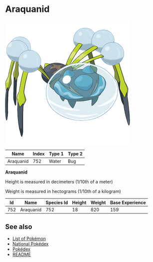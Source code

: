 # Araquanid


![Araquanid](images/752.png)

| **Name** | **Index** | **Type 1** | **Type 2** |
|----|----|----|----|
| Araquanid | 752 | Water | Bug  |

**Araquanid** 


Height is measured in decimeters (1/10th of a meter)

Weight is measured in hectograms (1/10th of a kilogram)

| **Id** | **Name** | **Species Id** | **Height** | **Weight** | **Base Experience** |
|--------|----------|----------------|------------|------------|---------------------|
| 752 | Araquanid | 752 | 18 | 820 | 159 |


## See also

- [List of Pokémon](../pokemon.md)
- [National Pokédex](../national_pokedex.md)
- [Pokédex](../pokedex.md)
- [README](../README.md)
